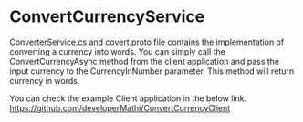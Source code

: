 # ConvertCurrencyService

ConverterService.cs and covert.proto file contains the implementation of converting a currency into words.
You can simply call the ConvertCurrencyAsync method from the client application and pass the input currency to the CurrencyInNumber parameter. This method will return currency in words.

You can check the example Client application in the below link. 
https://github.com/developerMathi/ConvertCurrencyClient
